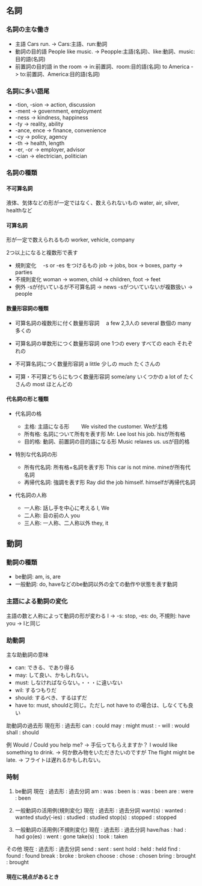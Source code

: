 ## 名詞
### 名詞の主な働き
 * 主語  Cars run. -> Cars:主語、run:動詞
 * 動詞の目的語  People like music. -> Peopple:主語(名詞)、like:動詞、music:目的語(名詞)
 * 前置詞の目的語  in the room -> in:前置詞、room:目的語(名詞)   to America -> to:前置詞、America:目的語(名詞)

### 名詞に多い語尾
 * -tion, -sion   -> action, discussion
 * -ment   -> government, employment
 * -ness   -> kindness, happiness
 * -ty   -> reality, ability
 * -ance, ence   -> finance, convenience
 * -cy   -> policy, agency
 * -th   -> health, length
 * -er, -or   -> employer, advisor
 * -cian   -> electrician, politician

### 名詞の種類
#### 不可算名詞
液体、気体などの形が一定ではなく、数えられないもの
water, air, silver, healthなど

#### 可算名詞
形が一定で数えられるもの
worker, vehicle, company

2つ以上になると複数形で表す
* 規則変化
　-s or -es をつけるもの
  job -> jobs,  box -> boxes,  party -> parties
* 不規則変化
  woman -> women,  child -> children,  foot -> feet
* 例外
  -sが付いているが不可算名詞 -> news
  -sがついていないが複数扱い -> people

#### 数量形容詞の種類
* 可算名詞の複数形に付く数量形容詞
　a few 2,3人の
  several 数個の
  many 多くの

* 可算名詞の単数形につく数量形容詞
  one 1つの
  every すべての
  each それぞれの
* 不可算名詞につく数量形容詞
  a little  少しの
  much  たくさんの
* 可算・不可算どちらにもつく数量形容詞
  some/any  いくつかの
  a lot of  たくさんの
  most   ほとんどの

#### 代名詞の形と種類
* 代名詞の格
  * 主格: 主語になる形
　　We visited the customer.
    Weが主格
  * 所有格: 名詞について所有を表す形
    Mr. Lee lost his job.
    hisが所有格
  * 目的格: 動詞、前置詞の目的語になる形
    Music relaxes us.
    usが目的格

* 特別な代名詞の形
  * 所有代名詞: 所有格+名詞を表す形
    This car is not mine.
    mineが所有代名詞
  * 再帰代名詞: 強調を表す形
    Ray did the job himself.
    himselfが再帰代名詞

* 代名詞の人称
  * 一人称: 話し手を中心に考える
    I, We
  * 二人称: 目の前の人
    you
  * 三人称: 一人称、二人称以外
    they, it

## 動詞
### 動詞の種類
 * be動詞: am, is, are
 * 一般動詞: do, haveなどのbe動詞以外の全ての動作や状態を表す動詞

### 主語による動詞の変化
主語の数と人称によって動詞の形が変わる
I ->   -s: stop, -es: do, 不規則: have
you -> Iと同じ

### 助動詞
主な助動詞の意味
 * can: できる、であり得る
 * may: して良い、かもしれない。
 * must: しなければならない。・・・に違いない
 * wil: するつもりだ
 * should: するべき、するはずだ
 * have to: must, shouldと同じ。ただし not have to の場合は、しなくても良い

助動詞の過去形
現在形 : 過去形
can : could
may : might
must : -
will : would
shall : should

例
Would / Could  you help me? -> 手伝ってもらえますか？
I would like something to drink. -> 何か飲み物をいただきたいのですが
The flight might be late. -> フライトは遅れるかもしれない。

### 時制
1. be動詞
現在 : 過去形 : 過去分詞
am : was : been
is : was : been
are : were : been

2. 一般動詞の活用例(規則変化)
現在 : 過去形 : 過去分詞
want(s) : wanted : wanted
study(-ies) : studied : studied
stop(s) : stopped : stopped

3. 一般動詞の活用例(不規則変化)
現在 : 過去形 : 過去分詞
have/has : had : had
go(es) : went : gone
take(s) : took : taken


その他
現在 : 過去形 : 過去分詞
send : sent : sent
hold : held : held
find : found : found
break : broke : broken
choose : chose : chosen
bring : brought : brought

#### 現在に視点があるとき

